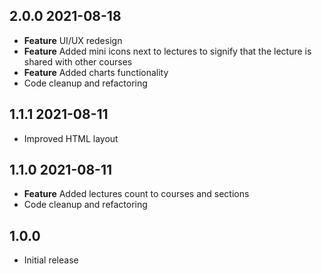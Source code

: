 ## 2.0.0 2021-08-18
- **Feature** UI/UX redesign
- **Feature** Added mini icons next to lectures to signify that the lecture is shared with other courses
- **Feature** Added charts functionality
- Code cleanup and refactoring

## 1.1.1 2021-08-11
- Improved HTML layout

## 1.1.0 2021-08-11

- **Feature** Added lectures count to courses and sections
- Code cleanup and refactoring

## 1.0.0
* Initial release
